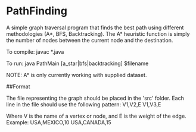 # PathFinding
A simple graph traversal program that finds the best path using different methodologies
(A*, BFS, Backtracking). The A* heuristic function is simply the number of nodes between
the current node and the destination.

To compile:
javac *.java

To run:
java PathMain [a_star|bfs|backtracking] $filename

NOTE: A* is only currently working with supplied dataset.

##Format

The file representing the graph should be placed in the 'src' folder. 
Each line in the file should use the following pattern:
V1,V2,E
V1,V3,E

Where V is the name of a vertex or node, and E is the weight of the edge.
Example:
USA,MEXICO,10
USA,CANADA,15
